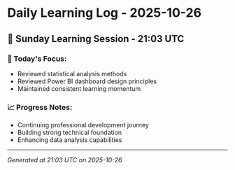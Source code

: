 # Daily Learning Log - 2025-10-26

## 📅 Sunday Learning Session - 21:03 UTC

### 🎯 Today's Focus:
- Reviewed statistical analysis methods
- Reviewed Power BI dashboard design principles
- Maintained consistent learning momentum

### 📈 Progress Notes:
- Continuing professional development journey
- Building strong technical foundation
- Enhancing data analysis capabilities

---
*Generated at 21:03 UTC on 2025-10-26*
